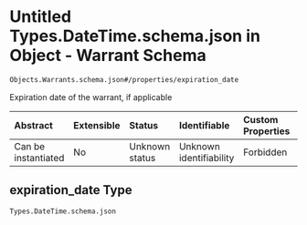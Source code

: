 # Untitled Types.DateTime.schema.json in Object - Warrant Schema

```txt
Objects.Warrants.schema.json#/properties/expiration_date
```

Expiration date of the warrant, if applicable

| Abstract            | Extensible | Status         | Identifiable            | Custom Properties | Additional Properties | Access Restrictions | Defined In                                                                    |
| :------------------ | :--------- | :------------- | :---------------------- | :---------------- | :-------------------- | :------------------ | :---------------------------------------------------------------------------- |
| Can be instantiated | No         | Unknown status | Unknown identifiability | Forbidden         | Allowed               | none                | [Warrant.schema.json*](../objects/Warrant.schema.json "open original schema") |

## expiration_date Type

`Types.DateTime.schema.json`
